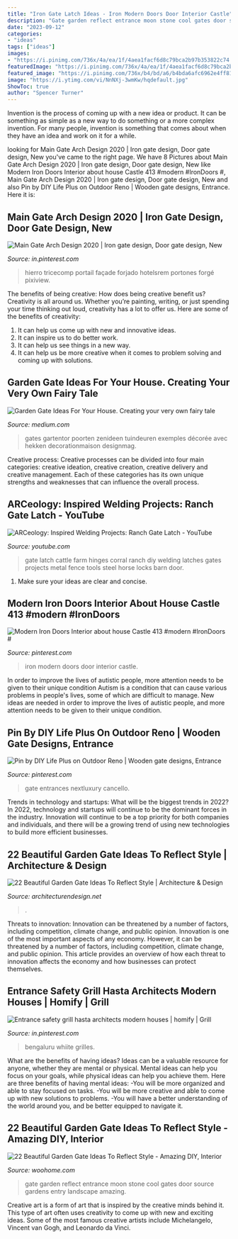 ```yaml
---
title: "Iron Gate Latch Ideas - Iron Modern Doors Door Interior Castle"
description: "Gate garden reflect entrance moon stone cool gates door source gardens entry landscape amazing"
date: "2023-09-12"
categories:
- "ideas"
tags: ["ideas"]
images:
- "https://i.pinimg.com/736x/4a/ea/1f/4aea1facf6d8c79bca2b97b353822c74.jpg"
featuredImage: "https://i.pinimg.com/736x/4a/ea/1f/4aea1facf6d8c79bca2b97b353822c74.jpg"
featured_image: "https://i.pinimg.com/736x/b4/bd/a6/b4bda6afc6962e4ff8129a46175dfcaa--gates.jpg"
image: "https://i.ytimg.com/vi/NnNXj-3wmKw/hqdefault.jpg"
ShowToc: true
author: "Spencer Turner"
---
```



Invention is the process of coming up with a new idea or product. It can be something as simple as a new way to do something or a more complex invention. For many people, invention is something that comes about when they have an idea and work on it for a while.

	

		
looking for Main Gate Arch Design 2020 | Iron gate design, Door gate design, New you've came to the right page. We have 8 Pictures about Main Gate Arch Design 2020 | Iron gate design, Door gate design, New like Modern Iron Doors Interior about house Castle 413 #modern #IronDoors #, Main Gate Arch Design 2020 | Iron gate design, Door gate design, New and also Pin by DIY Life Plus on Outdoor Reno | Wooden gate designs, Entrance. Here it is:
		
    
## Main Gate Arch Design 2020 | Iron Gate Design, Door Gate Design, New

<img loading=lazy src="https://i.pinimg.com/736x/ed/ae/e5/edaee583d1859ed80bab3cdae0fe975e.jpg" onerror="this.onerror=null;this.src='https://tse4.mm.bing.net/th?id=OIP.jAztca01--NsDvnmAMAzygHaJ3&amp;pid=15.1';" alt="Main Gate Arch Design 2020 | Iron gate design, Door gate design, New">

_Source: in.pinterest.com_

>hierro tricecomp portail façade forjado hotelsrem portones forgé pixiview. 

	

The benefits of being creative: How does being creative benefit us?
Creativity is all around us. Whether you’re painting, writing, or just spending your time thinking out loud, creativity has a lot to offer us. Here are some of the benefits of creativity: 
1. It can help us come up with new and innovative ideas.
2. It can inspire us to do better work.
3. It can help us see things in a new way.
4. It can help us be more creative when it comes to problem solving and coming up with solutions.

    
## Garden Gate Ideas For Your House. Creating Your Very Own Fairy Tale

<img loading=lazy src="https://miro.medium.com/max/1200/1*rQxGWWw8jGs4ZAWQfRe7mQ.jpeg" onerror="this.onerror=null;this.src='https://tse1.mm.bing.net/th?id=OIP.Eby1RUCeThH_mf_Ag_sI9gHaE8&amp;pid=15.1';" alt="Garden Gate Ideas For Your House. Creating your very own fairy tale">

_Source: medium.com_

>gates gartentor poorten zenideen tuindeuren exemples décorée avec hekken decorationmaison designmag. 

	

Creative process:
Creative processes can be divided into four main categories: creative ideation, creative creation, creative delivery and creative management. Each of these categories has its own unique strengths and weaknesses that can influence the overall process.

    
## ARCeology: Inspired Welding Projects: Ranch Gate Latch - YouTube

<img loading=lazy src="https://i.ytimg.com/vi/NnNXj-3wmKw/hqdefault.jpg" onerror="this.onerror=null;this.src='https://tse4.mm.bing.net/th?id=OIP.HW1CIVC7hudvlK5btl7c4QHaFj&amp;pid=15.1';" alt="ARCeology: Inspired Welding Projects: Ranch Gate Latch - YouTube">

_Source: youtube.com_

>gate latch cattle farm hinges corral ranch diy welding latches gates projects metal fence tools steel horse locks barn door. 

	

1. Make sure your ideas are clear and concise.

    
## Modern Iron Doors Interior About House Castle 413 #modern #IronDoors #

<img loading=lazy src="https://i.pinimg.com/736x/60/f7/ce/60f7ce29691e795a8fb5e0ba2adcf52d.jpg" onerror="this.onerror=null;this.src='https://tse2.mm.bing.net/th?id=OIP.wZRu0yxQ__wxvrqj9Jkj7wHaLH&amp;pid=15.1';" alt="Modern Iron Doors Interior about house Castle 413 #modern #IronDoors #">

_Source: pinterest.com_

>iron modern doors door interior castle. 

	

In order to improve the lives of autistic people, more attention needs to be given to their unique condition
Autism is a condition that can cause various problems in people's lives, some of which are difficult to manage. New ideas are needed in order to improve the lives of autistic people, and more attention needs to be given to their unique condition.

    
## Pin By DIY Life Plus On Outdoor Reno | Wooden Gate Designs, Entrance

<img loading=lazy src="https://i.pinimg.com/736x/b4/bd/a6/b4bda6afc6962e4ff8129a46175dfcaa--gates.jpg" onerror="this.onerror=null;this.src='https://tse2.mm.bing.net/th?id=OIP.Jmv7Up75Vt4hEQ9x5G2yOAHaHI&amp;pid=15.1';" alt="Pin by DIY Life Plus on Outdoor Reno | Wooden gate designs, Entrance">

_Source: pinterest.com_

>gate entrances nextluxury cancello. 

	

Trends in technology and startups: What will be the biggest trends in 2022?
In 2022, technology and startups will continue to be the dominant forces in the industry. Innovation will continue to be a top priority for both companies and individuals, and there will be a growing trend of using new technologies to build more efficient businesses.

    
## 22 Beautiful Garden Gate Ideas To Reflect Style | Architecture &amp; Design

<img loading=lazy src="https://cdn.architecturendesign.net/wp-content/uploads/2014/08/garden-gate-4.jpg" onerror="this.onerror=null;this.src='https://tse1.mm.bing.net/th?id=OIP.v8dIWN7tgf6sMQfllyHVpAHaKw&amp;pid=15.1';" alt="22 Beautiful Garden Gate Ideas To Reflect Style | Architecture &amp; Design">

_Source: architecturendesign.net_

>. 

	

Threats to innovation: Innovation can be threatened by a number of factors, including competition, climate change, and public opinion.
Innovation is one of the most important aspects of any economy. However, it can be threatened by a number of factors, including competition, climate change, and public opinion. This article provides an overview of how each threat to innovation affects the economy and how businesses can protect themselves.

    
## Entrance Safety Grill Hasta Architects Modern Houses | Homify | Grill

<img loading=lazy src="https://i.pinimg.com/736x/4a/ea/1f/4aea1facf6d8c79bca2b97b353822c74.jpg" onerror="this.onerror=null;this.src='https://tse2.mm.bing.net/th?id=OIP.-psXly9VjNbMkQ2bZzxE9wHaJ3&amp;pid=15.1';" alt="Entrance safety grill hasta architects modern houses | homify | Grill">

_Source: in.pinterest.com_

>bengaluru whiite grilles. 

	

What are the benefits of having ideas?
Ideas can be a valuable resource for anyone, whether they are mental or physical. Mental ideas can help you focus on your goals, while physical ideas can help you achieve them. Here are three benefits of having mental ideas: 
-You will be more organized and able to stay focused on tasks. 
-You will be more creative and able to come up with new solutions to problems. 
-You will have a better understanding of the world around you, and be better equipped to navigate it.

    
## 22 Beautiful Garden Gate Ideas To Reflect Style - Amazing DIY, Interior

<img loading=lazy src="http://www.woohome.com/wp-content/uploads/2014/03/garden-gate-12.jpg" onerror="this.onerror=null;this.src='https://tse2.mm.bing.net/th?id=OIP.W8hQ_LGzUJ7DtbTDIOPoAQHaLF&amp;pid=15.1';" alt="22 Beautiful Garden Gate Ideas To Reflect Style - Amazing DIY, Interior">

_Source: woohome.com_

>gate garden reflect entrance moon stone cool gates door source gardens entry landscape amazing. 

	

Creative art is a form of art that is inspired by the creative minds behind it. This type of art often uses creativity to come up with new and exciting ideas. Some of the most famous creative artists include Michelangelo, Vincent van Gogh, and Leonardo da Vinci.

